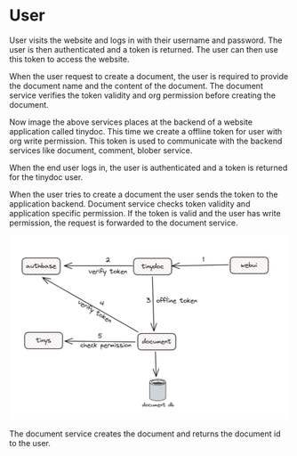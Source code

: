 # User

User visits the website and logs in with their username and password. 
The user is then authenticated and a token is returned. 
The user can then use this token to access the website.

When the user request to create a document, the user is required to provide the document name and the content of the document.
The document service verifies the token validity and org permission before creating the document.

Now image the above services places at the backend of a website application called tinydoc.
This time we create a offline token for user with org write permission.
This token is used to communicate with the backend services like document, comment, blober service.

When the end user logs in, the user is authenticated and a token is returned for the tinydoc user.

When the user tries to create a document the user sends the token to the application backend.
Document service checks token validity and application specific permission. 
If the token is valid and the user has write permission, the request is forwarded to the document service.

![Alt text](create_document.png "create document")

The document service creates the document and returns the document id to the user.
